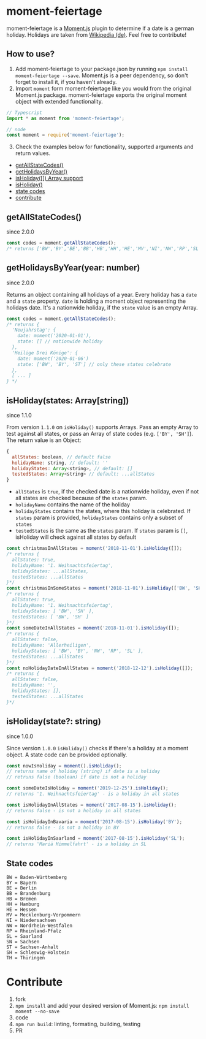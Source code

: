 # moment-feiertage
moment-feiertage is a [Moment.js](http://momentjs.com/) plugin to determine if a date is a german holiday. Holidays are taken from [Wikipedia (de)](https://de.wikipedia.org/wiki/Gesetzliche_Feiertage_in_Deutschland). Feel free to contribute!

## How to use?
1. Add moment-feiertage to your package.json by running `npm install moment-feiertage --save`. Moment.js is a peer dependency, so don't forget to install it, if you haven't already.
2. Import `moment` form moment-feiertage like you would from the original Moment.js package. moment-feiertage exports the original moment object with extended functionality.
```javascript
// Typescript
import * as moment from 'moment-feiertage';

// node
const moment = require('moment-feiertage');
```
3. Check the examples below for functionality, supported arguments and return values.
- [getAllStateCodes()](##getAllStateCodes())
- [getHolidaysByYear()](##getHolidaysByYear(year:-number))
- [isHoliday([]) Array support](##isHoliday(states:-Array[string]))
- [isHoliday()](##isHoliday(state?:-string))
- [state codes](##State-codes)
- [contribute](#Contribute)

## getAllStateCodes()
since 2.0.0
```javascript
const codes = moment.getAllStateCodes();
/* returns ['BW','BY','BE','BB','HB','HH','HE','MV','NI','NW','RP','SL','SN','ST','SH','TH']*/
```

## getHolidaysByYear(year: number)
since 2.0.0

Returns an object containing all holidays of a year. Every holiday has a `date` and a `state` property. `date` is holding a moment object representing the holidays date. It's a nationwide holiday, if the `state` value is an empty Array.
```javascript
const codes = moment.getAllStateCodes();
/* returns {
  'Neujahrstag': {
    date: moment('2020-01-01'),
    state: [] // nationwide holiday
  },
  'Heilige Drei Könige': {
    date: moment('2020-01-06')
    state: ['BW', 'BY', 'ST'] // only these states celebrate
  },
  [ ... ]
} */
```

## isHoliday(states: Array[string])
since 1.1.0

From version `1.1.0` on `isHoliday()` supports Arrays. Pass an empty Array to test against all states, or pass an Array of state codes (e.g. `['BY', 'SH']`). The return value is an Object:
```javascript
{
  allStates: boolean, // default false
  holidayName: string, // default: ''
  holidayStates: Array<string>, // default: []
  testedStates: Array<string> // default: ...allStates
}
```

- `allStates` is `true`, if the checked date is a nationwide holiday, even if not all states are checked because of the `states` param.
- `holidayName` contains the name of the holiday
- `holidayStates` contains the states, where this holiday is celebrated. If `states` param is provided, `holidayStates` contains only a subset of `states`
- `testedStates` is the same as the `states` param. If `states` param is `[]`, isHoliday will check against all states by default

```javascript
const christmasInAllStates = moment('2018-11-01').isHoliday([]);
/* returns {
  allStates: true,
  holidayName: '1. Weihnachtsfeiertag',
  holidayStates: ...allStates,
  testedStates: ...allStates
}*/
const christmasInSomeStates = moment('2018-11-01').isHoliday(['BW', 'SH']);
/* returns {
  allStates: true,
  holidayName: '1. Weihnachtsfeiertag',
  holidayStates: [ 'BW', 'SH' ],
  testedStates: [ 'BW', 'SH' ]
}*/
const someDateInAllStates = moment('2018-11-01').isHoliday([]);
/* returns {
  allStates: false,
  holidayName: 'Allerheiligen',
  holidayStates: [ 'BW', 'BY', 'NW', 'RP', 'SL' ],
  testedStates: ...allStates
}*/
const noHolidayDateInAllStates = moment('2018-12-12').isHoliday([]);
/* returns {
  allStates: false,
  holidayName: '',
  holidayStates: [],
  testedStates: ...allStates
}*/
```

## isHoliday(state?: string)
since 1.0.0

Since version `1.0.0` `isHoliday()` checks if there's a holiday at a moment object. A state code can be provided optionally.

```javascript
const nowIsHoliday = moment().isHoliday();
// returns name of holiday (string) if date is a holiday
// retruns false (boolean) if date is not a holiday

const someDateIsHoliday = moment('2019-12-25').isHoliday();
// returns '1. Weihnachtsfeiertag' - is a holiday in all states

const isHolidayInAllStates = moment('2017-08-15').isHoliday();
// returns false - is not a holiday in all states

const isHolidayInBavaria = moment('2017-08-15').isHoliday('BY');
// returns false - is not a holiday in BY

const isHolidayInSaarland = moment('2017-08-15').isHoliday('SL');
// returns 'Mariä Himmelfahrt' - is a holiday in SL
```
## State codes
```
BW = Baden-Württemberg
BY = Bayern
BE = Berlin
BB = Brandenburg
HB = Bremen
HH = Hamburg
HE = Hessen
MV = Mecklenburg-Vorpommern
NI = Niedersachsen
NW = Nordrhein-Westfalen
RP = Rheinland-Pfalz
SL = Saarland
SN = Sachsen
ST = Sachsen-Anhalt
SH = Schleswig-Holstein
TH = Thüringen
```

# Contribute
1. fork
2. `npm install` and add your desired version of Moment.js: `npm install moment --no-save`
3. code
4. `npm run build`: linting, formating, building, testing
5. PR